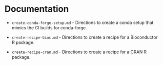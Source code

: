 # Documentation

* `create-conda-forge-setup.md` - Directions to create a conda setup
  that mimics the CI builds for conda-forge.

* `create-recipe-bioc.md` - Directions to create a recipe for a
  Bioconductor R package.

* `create-recipe-cran.md` - Directions to create a recipe for a CRAN R
  package.
